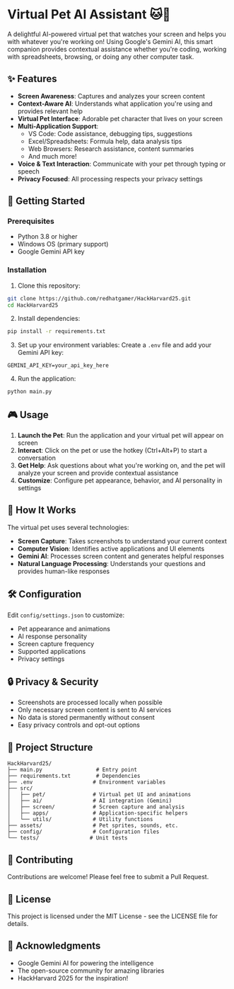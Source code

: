 # Virtual Pet AI Assistant 🐱🤖

A delightful AI-powered virtual pet that watches your screen and helps you with whatever you're working on! Using Google's Gemini AI, this smart companion provides contextual assistance whether you're coding, working with spreadsheets, browsing, or doing any other computer task.

## ✨ Features

- **Screen Awareness**: Captures and analyzes your screen content
- **Context-Aware AI**: Understands what application you're using and provides relevant help
- **Virtual Pet Interface**: Adorable pet character that lives on your screen
- **Multi-Application Support**: 
  - VS Code: Code assistance, debugging tips, suggestions
  - Excel/Spreadsheets: Formula help, data analysis tips
  - Web Browsers: Research assistance, content summaries
  - And much more!
- **Voice & Text Interaction**: Communicate with your pet through typing or speech
- **Privacy Focused**: All processing respects your privacy settings

## 🚀 Getting Started

### Prerequisites
- Python 3.8 or higher
- Windows OS (primary support)
- Google Gemini API key

### Installation

1. Clone this repository:
```bash
git clone https://github.com/redhatgamer/HackHarvard25.git
cd HackHarvard25
```

2. Install dependencies:
```bash
pip install -r requirements.txt
```

3. Set up your environment variables:
Create a `.env` file and add your Gemini API key:
```
GEMINI_API_KEY=your_api_key_here
```

4. Run the application:
```bash
python main.py
```

## 🎮 Usage

1. **Launch the Pet**: Run the application and your virtual pet will appear on screen
2. **Interact**: Click on the pet or use the hotkey (Ctrl+Alt+P) to start a conversation
3. **Get Help**: Ask questions about what you're working on, and the pet will analyze your screen and provide contextual assistance
4. **Customize**: Configure pet appearance, behavior, and AI personality in settings

## 🧠 How It Works

The virtual pet uses several technologies:
- **Screen Capture**: Takes screenshots to understand your current context
- **Computer Vision**: Identifies active applications and UI elements
- **Gemini AI**: Processes screen content and generates helpful responses
- **Natural Language Processing**: Understands your questions and provides human-like responses

## 🛠️ Configuration

Edit `config/settings.json` to customize:
- Pet appearance and animations
- AI response personality
- Screen capture frequency
- Supported applications
- Privacy settings

## 🔒 Privacy & Security

- Screenshots are processed locally when possible
- Only necessary screen content is sent to AI services
- No data is stored permanently without consent
- Easy privacy controls and opt-out options

## 📁 Project Structure

```
HackHarvard25/
├── main.py                 # Entry point
├── requirements.txt        # Dependencies
├── .env                   # Environment variables
├── src/
│   ├── pet/               # Virtual pet UI and animations
│   ├── ai/                # AI integration (Gemini)
│   ├── screen/            # Screen capture and analysis
│   ├── apps/              # Application-specific helpers
│   └── utils/             # Utility functions
├── assets/                # Pet sprites, sounds, etc.
├── config/                # Configuration files
└── tests/                # Unit tests
```

## 🤝 Contributing

Contributions are welcome! Please feel free to submit a Pull Request.

## 📄 License

This project is licensed under the MIT License - see the LICENSE file for details.

## 🙏 Acknowledgments

- Google Gemini AI for powering the intelligence
- The open-source community for amazing libraries
- HackHarvard 2025 for the inspiration!